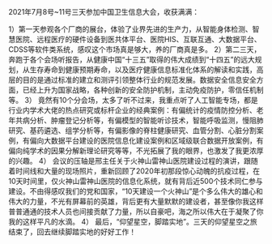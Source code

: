    

2021年7月8号~11号三天参加中国卫生信息大会，收获满满：

1）第一天参观各个厂商的展台，体验了业界先进的生产力，从智能身体检测、智慧医院、远程医疗的硬件设备到医共体平台、医院HIS、互联互通、大数据平台、CDSS等软件类系统，感叹这个市场真是够大，养的厂商真是多。
2）第二三天，奔跑于各个会场听报告，从健康中国“十三五”取得的伟大成绩到“十四五”的远大规划，从生存寿命到健康预期寿命，以及医疗健康信息标准化体系的解读和实践，高层的目的是通过标准的建立和测评引领整体行业的规范发展。数据安全信息安全方面，已经上升为国家战略，各种创新的安全防护机制，主动免疫防护，零信任机制等。
 3） 竟然有10个分会场，太多了听不过来，我重点听了人工智能专场，都是行业内学术大佬的热点研究或标杆企业的经典案例：有偏统计的疫情防控分析、老年共病分析、肿瘤登记分析等，有偏模型的智能听诊技术，智能呼吸监测，慢阻肺研究、基药遴选、组学分析等，有偏影像的脊柱健康研究、血管分割、心脏分割案例，有偏向大数据平台建设的医院信息化建设案例和区域级联合数据开放案例，有偏向纯学术的因果分解新理论研究等等，不光拓展了我的眼界，也激发了我更浓厚的兴趣。
4） 会议的压轴是邢主任关于火神山雷神山医院建设过程的演讲，跟随着时间线和大量的现场照片，重新回顾了2020年初那段惊心动魄的抗疫过程，在10天时间里，仅火神山雷神山医院的信息化系统，就有背后近500个技术同仁参与建设。不由得感叹我们的党和国家，“10天建设一个火神山”是个多么伟大的雄心和伟大的力量，不光有屏幕前的英雄，背后更有大量默默的建设者，甚至像你我这样普普通通的技术人员也间接贡献了力量，所以自豪吧，海之所以伟大在于凝聚了你我的这样平凡的水滴。
4）  最后，“仰望星空，脚踏实地”。三天的仰望星空之旅结束了，回去继续脚踏实地的好好工作！